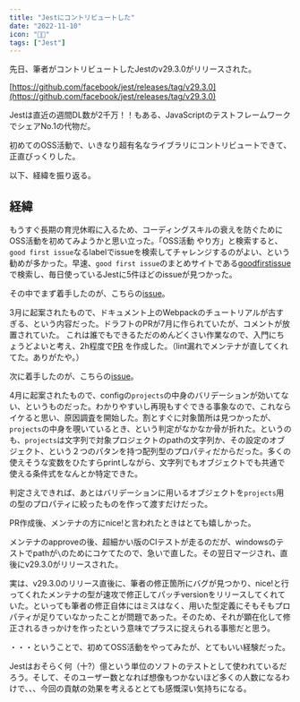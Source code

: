 ```yaml
---
title: "Jestにコントリビュートした"
date: "2022-11-10"
icon: "👨‍🎓"
tags: ["Jest"]
---
```


先日、筆者がコントリビュートしたJestのv29.3.0がリリースされた。

[https://github.com/facebook/jest/releases/tag/v29.3.0](https://github.com/facebook/jest/releases/tag/v29.3.0)

Jestは直近の週間DL数が2千万！！もある、JavaScriptのテストフレームワークでシェアNo.1の代物だ。

初めてのOSS活動で、いきなり超有名なライブラリにコントリビュートできて、正直びっくりした。

以下、経緯を振り返る。

## 経緯

もうすぐ長期の育児休暇に入るため、コーディングスキルの衰えを防ぐためにOSS活動を初めてみようかと思い立った。「OSS活動 やり方」と検索すると、`good first issue`なるlabelでissueを検索してチャレンジするのがよい、という勧めが多かった。早速、`good first issue`のまとめサイトである[goodfirstissue](https://goodfirstissue.dev/)で検索し、毎日使っているJestに5件ほどのissueが見つかった。

その中でまず着手したのが、こちらの[issue](https://github.com/facebook/jest/issues/12556)。

3月に起案されたもので、ドキュメント上のWebpackのチュートリアルが古すぎる、という内容だった。ドラフトのPRが7月に作られていたが、コメントが放置されていた。
これは誰でもできるただのめんどくさい作業なので、入門にちょうどよいと考え、2h程度で[PR](https://github.com/facebook/jest/pull/13556) を作成した。（lint漏れでメンテナが直してくれてた。ありがたや。）

次に着手したのが、こちらの[issue](https://github.com/facebook/jest/issues/9761)。

4月に起案されたもので、configの`projects`の中身のバリデーションが効いてない、というものだった。わかりやすいし再現もすぐできる事象なので、これならイケると思い、原因調査を開始した。割とすぐに対象箇所は見つかったが、`projects`の中身を覗いているとき、という判定がなかなか骨が折れた。というのも、`projects`は文字列で対象プロジェクトのpathの文字列か、その設定のオブジェクト、という２つのパタンを持つ配列型のプロパティだからだった。多くの使えそうな変数をひたすらprintしながら、文字列でもオブジェクトでも共通で使える条件式をなんとか特定できた。

判定さえできれば、あとはバリデーションに用いるオブジェクトを`projects`用の型のプロパティに絞ったものを作って渡すだけだった。

PR作成後、メンテナの方にnice!と言われたときはとても嬉しかった。

メンテナのapproveの後、超細かい版のCIテストが走るのだが、windowsのテストでpathが`\`のためにコケてたので、急いで直した。その翌日マージされ、直後にv29.3.0がリリースされた。

実は、v29.3.0のリリース直後に、筆者の修正箇所にバグが見つかり、nice!と行ってくれたメンテナの型が速攻で修正してパッチversionをリリースしてくれていた。といっても筆者の修正自体にはミスはなく、用いた型定義にそもそもプロパティが足りていなかったことが問題であった。そのため、それが顕在化して修正されるきっかけを作ったという意味でプラスに捉えられる事態だと思う。

・・・ということで、初めてOSS活動をやってみたが、とてもいい経験だった。

Jestはおそらく何（十?）億という単位のソフトのテストとして使われているだろう。そして、そのユーザー数となれば想像もつかないほど多くの人数になるわけで、、、今回の貢献の効果を考えるととても感慨深い気持ちになる。

